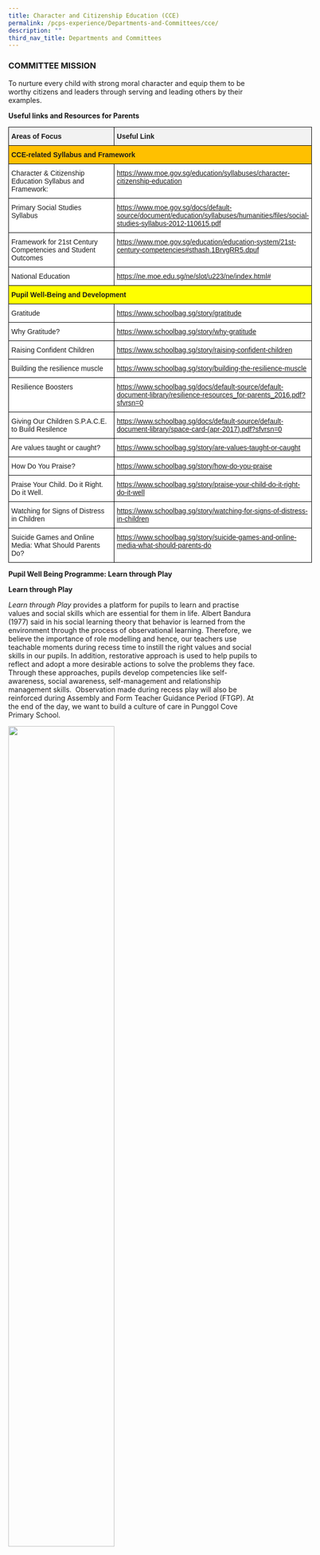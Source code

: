 ```yaml
---
title: Character and Citizenship Education (CCE)
permalink: /pcps-experience/Departments-and-Committees/cce/
description: ""
third_nav_title: Departments and Committees
---
```

### COMMITTEE MISSION

To nurture every child with strong moral character and equip them to be worthy citizens and leaders through serving and leading others by their examples.

  
**Useful links and Resources for Parents**

<style type="text/css">
.tg  {border-collapse:collapse;border-spacing:0;margin:0px auto;}
.tg td{border-color:black;border-style:solid;border-width:1px;font-family:Arial, sans-serif;font-size:14px;
  overflow:hidden;padding:10px 5px;word-break:normal;}
.tg th{border-color:black;border-style:solid;border-width:1px;font-family:Arial, sans-serif;font-size:14px;
  font-weight:normal;overflow:hidden;padding:10px 5px;word-break:normal;}
.tg .tg-q2ro{background-color:#FFC000;font-size:14px;font-weight:bold;text-align:left;vertical-align:top}
.tg .tg-xj1m{background-color:#FFF;font-size:14px;text-align:left;vertical-align:top}
.tg .tg-4tyl{background-color:#F2F2F2;font-size:14px;font-weight:bold;text-align:left;vertical-align:top}
.tg .tg-0zsr{background-color:#FFF;color:#4067AE;font-size:14px;text-align:left;vertical-align:top}
.tg .tg-cpox{background-color:#FF0;font-size:14px;font-weight:bold;text-align:left;vertical-align:top}
</style>
<table class="tg" style="undefined;table-layout: fixed; width: 610px">
<colgroup>
<col style="width: 236px">
<col style="width: 374px">
</colgroup>
<tbody>
  <tr>
    <td class="tg-4tyl">Areas of Focus</td>
    <td class="tg-4tyl">Useful Link</td>
  </tr>
  <tr>
    <td class="tg-q2ro" colspan="2">CCE-related Syllabus and Framework</td>
  </tr>
  <tr>
    <td class="tg-xj1m">Character &amp; Citizenship Education Syllabus and Framework:<br> </td>
    <td class="tg-0zsr"><a href="https://www.moe.gov.sg/education/syllabuses/character-citizenship-education">https://www.moe.gov.sg/education/syllabuses/character-citizenship-education</a></td>
  </tr>
  <tr>
    <td class="tg-xj1m">Primary Social Studies<br>Syllabus</td>
    <td class="tg-0zsr"><a href="https://www.moe.gov.sg/docs/default-source/document/education/syllabuses/humanities/files/social-studies-syllabus-2012-110615.pdf">https://www.moe.gov.sg/docs/default-source/document/education/syllabuses/humanities/files/social-studies-syllabus-2012-110615.pdf</a></td>
  </tr>
  <tr>
    <td class="tg-xj1m">Framework for 21st Century Competencies and Student Outcomes</td>
    <td class="tg-0zsr"><a href="https://www.moe.gov.sg/education/education-system/21st-century-competencies#sthash.1BrvgRR5.dpuf">https://www.moe.gov.sg/education/education-system/21st-century-competencies#sthash.1BrvgRR5.dpuf</a></td>
  </tr>
  <tr>
    <td class="tg-xj1m">National Education</td>
    <td class="tg-0zsr"><a href="https://ne.moe.edu.sg/ne/slot/u223/ne/index.html">https://ne.moe.edu.sg/ne/slot/u223/ne/index.html#</a></td>
  </tr>
  <tr>
    <td class="tg-cpox" colspan="2">Pupil Well-Being and Development</td>
  </tr>
  <tr>
    <td class="tg-xj1m">Gratitude</td>
    <td class="tg-0zsr"><a href="https://www.schoolbag.sg/story/gratitude">https://www.schoolbag.sg/story/gratitude</a></td>
  </tr>
  <tr>
    <td class="tg-xj1m">Why Gratitude?</td>
    <td class="tg-0zsr"><a href="https://www.schoolbag.sg/story/why-gratitude">https://www.schoolbag.sg/story/why-gratitude</a></td>
  </tr>
  <tr>
    <td class="tg-xj1m">Raising Confident Children</td>
    <td class="tg-0zsr"><a href="https://www.schoolbag.sg/story/raising-confident-children">https://www.schoolbag.sg/story/raising-confident-children</a></td>
  </tr>
  <tr>
    <td class="tg-xj1m">Building the resilience muscle</td>
    <td class="tg-0zsr"><a href="https://www.schoolbag.sg/story/building-the-resilience-muscle">https://www.schoolbag.sg/story/building-the-resilience-muscle</a></td>
  </tr>
  <tr>
    <td class="tg-xj1m">Resilience Boosters</td>
    <td class="tg-0zsr"><a href="https://www.schoolbag.sg/docs/default-source/default-document-library/resilience-resources_for-parents_2016.pdf?sfvrsn=0">https://www.schoolbag.sg/docs/default-source/default-document-library/resilience-resources_for-parents_2016.pdf?sfvrsn=0</a></td>
  </tr>
  <tr>
    <td class="tg-xj1m">Giving Our Children S.P.A.C.E. to Build Resilence</td>
    <td class="tg-0zsr"><a href="https://www.schoolbag.sg/docs/default-source/default-document-library/space-card-(apr-2017).pdf?sfvrsn=0">https://www.schoolbag.sg/docs/default-source/default-document-library/space-card-(apr-2017).pdf?sfvrsn=0</a></td>
  </tr>
  <tr>
    <td class="tg-xj1m">Are values taught or caught?</td>
    <td class="tg-0zsr"><a href="https://www.schoolbag.sg/story/are-values-taught-or-caught">https://www.schoolbag.sg/story/are-values-taught-or-caught</a></td>
  </tr>
  <tr>
    <td class="tg-xj1m">How Do You Praise?</td>
    <td class="tg-0zsr"><a href="https://www.schoolbag.sg/story/how-do-you-praise">https://www.schoolbag.sg/story/how-do-you-praise</a></td>
  </tr>
  <tr>
    <td class="tg-xj1m">Praise Your Child. Do it Right. Do it Well.</td>
    <td class="tg-0zsr"><a href="https://www.schoolbag.sg/story/praise-your-child-do-it-right-do-it-well">https://www.schoolbag.sg/story/praise-your-child-do-it-right-do-it-well</a></td>
  </tr>
  <tr>
    <td class="tg-xj1m">Watching for Signs of Distress in Children</td>
    <td class="tg-0zsr"><a href="https://www.schoolbag.sg/story/watching-for-signs-of-distress-in-children">https://www.schoolbag.sg/story/watching-for-signs-of-distress-in-children</a></td>
  </tr>
  <tr>
    <td class="tg-xj1m">Suicide Games and Online Media: What Should Parents Do?</td>
    <td class="tg-0zsr"><a href="https://www.schoolbag.sg/story/suicide-games-and-online-media-what-should-parents-do">https://www.schoolbag.sg/story/suicide-games-and-online-media-what-should-parents-do</a></td>
  </tr>
</tbody>
</table>

**Pupil Well Being Programme: Learn through Play**

**Learn through Play**

_Learn through Play_ provides a platform for pupils to learn and practise values and social skills which are essential for them in life. Albert Bandura (1977) said in his social learning theory that behavior is learned from the environment through the process of observational learning. Therefore, we believe the importance of role modelling and hence, our teachers use teachable moments during recess time to instill the right values and social skills in our pupils. In addition, restorative approach is used to help pupils to reflect and adopt a more desirable actions to solve the problems they face. Through these approaches, pupils develop competencies like self-awareness, social awareness, self-management and relationship management skills.  Observation made during recess play will also be reinforced during Assembly and Form Teacher Guidance Period (FTGP). At the end of the day, we want to build a culture of care in Punggol Cove Primary School.

<img src="/images/cce1.png" 
     style="width:65%">



**Values in Action Objectives**   
We believe that Values in Action (VIA) programmes are good learning platform that support pupils’ development in the following areas:

1.    Socially responsible citizens who contribute meaningfully to the community, through the learning and application of values, knowledge and skills.
2.    Fosters pupil ownership over how they contribute to the community.
3.    Allow the pupils to reflect on their experience, the values they have put into practice,  and how they can continue to contribute meaningfully


<style type="text/css">
.tg  {border-collapse:collapse;border-spacing:0;margin:0px auto;}
.tg td{border-color:black;border-style:solid;border-width:1px;font-family:Arial, sans-serif;font-size:14px;
  overflow:hidden;padding:10px 5px;word-break:normal;}
.tg th{border-color:black;border-style:solid;border-width:1px;font-family:Arial, sans-serif;font-size:14px;
  font-weight:normal;overflow:hidden;padding:10px 5px;word-break:normal;}
.tg .tg-8xwv{background-color:#F2F2F2;font-size:16px;font-weight:bold;text-align:left;vertical-align:top}
.tg .tg-t1bc{background-color:#EDEDED;font-size:16px;font-weight:bold;text-align:center;vertical-align:top}
.tg .tg-pg7e{background-color:#EDEDED;font-size:16px;font-weight:bold;text-align:left;vertical-align:top}
.tg .tg-7dwp{background-color:#FFF;font-size:16px;font-weight:bold;text-align:left;vertical-align:top}
</style>
<table class="tg" style="undefined;table-layout: fixed; width: 569px">
<colgroup>
<col style="width: 369px">
<col style="width: 200px">
</colgroup>
<tbody>
  <tr>
    <td class="tg-8xwv">Programme</td>
    <td class="tg-pg7e">Domain Focus</td>
  </tr>
  <tr>
    <td class="tg-7dwp">Cleanliness @ PCPS</td>
    <td class="tg-t1bc">Self</td>
  </tr>
  <tr>
    <td class="tg-7dwp">Cleanliness @ Home Project</td>
    <td class="tg-t1bc">Family</td>
  </tr>
  <tr>
    <td class="tg-7dwp">Cleanliness @ Canteen</td>
    <td class="tg-t1bc">School</td>
  </tr>
  <tr>
    <td class="tg-7dwp">Walkathon @ Waterway (Walk For Rice)</td>
    <td class="tg-t1bc">Community</td>
  </tr>
</tbody>
</table>


**Cleanliness @ PCPS**  

Education Minister Ng Chee Meng reiterated the importance of children participating in cleaning activities in school and home as they are good avenues for children to develop their social responsibility.  He mentioned: “Over some period of time, I’m sure our kids will learn to take care of themselves, learn self-reliance and be able to not just do these good things in school, but be able to go out in society (and show) some graciousness.” Indeed, this is what we desire to achieve in our Cleanliness Programmes as well.  Cleanliness @ PCPS is one of the Values in Action programmes introduced in Punggol Cove Primary School. Pupils were taught the reasons why keeping their environment clean is important. In addition, they were given the opportunities to carry out the hand-on activity in the classroom. Many were elated to see themselves accomplished the tasks and was looking forward to doing it again in the near future.

<img src="/images/cce2.png" 
     style="width:65%">


To encourage the pupils to continue with these good habits they have learnt from the school, Cleanliness @ Home project was introduced to inculcate in our pupils the value of responsibility to self and family. In this project, pupils are given a task booklet with the list of chores to do. As Psychologist Albert Bandura mentioned in his self-efficacy theory that when one developed the belief that they have the ability to accomplish certain tasks they will in turn feel more confident about themselves. Hence, by helping out at home, they will become more independent and responsible as a result.

<img src="/images/cce3.png" 
     style="width:65%">


**Kindness Week** Plato once said: “Kindness is more than deeds. It is an attitude, an expression, a look, a touch. It is anything that lifts another person.” Indeed, it is important to teach our pupils the importance and the value of kindness from young. Punggol Cove Primary School believes every pupils can and will be able to demonstrate kindness, care, empathy and mindfulness towards their friends and love ones. Our school has also partner with the Singapore Kindness Movement (SKM) and South East Community Development Council to encourage our pupils to express their kindness to the community through a walk for rice charitable event. Our school managed to walk a total mileage of 235.2 km and raised a total of 1,176 bowls of white rice and 1,176 bowls of brown rice, estimated to benefit around 38 needy families in South East District. This is our way to teach our pupils that even as young as they are, they are capable to make a significant difference in the lives of others. In recognizing the pupils’ effort towards building the culture of care and kindness, we were awarded as the Friend of Singa in 2016.

<img src="/images/cce4.png" 
     style="width:65%">


**NE Commemorative Days** 

Punggol Cove Primary School commemorates four core NE days which have been identified as defining moments in Singapore history.

<style type="text/css">
.tg  {border-collapse:collapse;border-spacing:0;margin:0px auto;}
.tg td{border-color:black;border-style:solid;border-width:1px;font-family:Arial, sans-serif;font-size:14px;
  overflow:hidden;padding:10px 5px;word-break:normal;}
.tg th{border-color:black;border-style:solid;border-width:1px;font-family:Arial, sans-serif;font-size:14px;
  font-weight:normal;overflow:hidden;padding:10px 5px;word-break:normal;}
.tg .tg-8xwv{background-color:#F2F2F2;font-size:16px;font-weight:bold;text-align:left;vertical-align:top}
.tg .tg-5sko{background-color:#FFF;font-size:16px;text-align:left;vertical-align:top}
</style>
<table class="tg" style="undefined;table-layout: fixed; width: 750px">
<colgroup>
<col style="width: 245px">
<col style="width: 286px">
<col style="width: 219px">
</colgroup>
<tbody>
  <tr>
    <td class="tg-8xwv">NE Core Event(s)</td>
    <td class="tg-8xwv">Theme</td>
    <td class="tg-8xwv">Commemoration Date</td>
  </tr>
  <tr>
    <td class="tg-5sko">Total Defence Day</td>
    <td class="tg-5sko">Together We Keep Singapore Strong</td>
    <td class="tg-5sko">15 February</td>
  </tr>
  <tr>
    <td class="tg-5sko">International Friendship Day</td>
    <td class="tg-5sko">Connected Communities</td>
    <td class="tg-5sko">6 April </td>
  </tr>
  <tr>
    <td class="tg-5sko">Racial Harmony Day</td>
    <td class="tg-5sko">The Singapore Connection</td>
    <td class="tg-5sko">21 July </td>
  </tr>
  <tr>
    <td class="tg-5sko">National Day</td>
    <td class="tg-5sko">We Are Singapore</td>
    <td class="tg-5sko">9 August</td>
  </tr>
</tbody>
</table>

<img src="/images/cce5.png" 
     style="width:65%">
